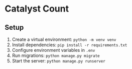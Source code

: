 # Catalyst Count

## Setup
1. Create a virtual environment: `python -m venv venv`
2. Install dependencies: `pip install -r requirements.txt`
3. Configure environment variables in `.env`
4. Run migrations: `python manage.py migrate`
5. Start the server: `python manage.py runserver`
